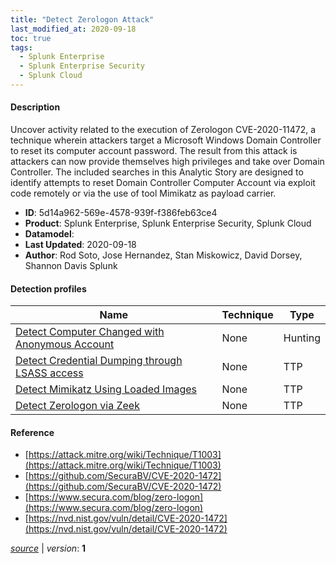 ```yaml
---
title: "Detect Zerologon Attack"
last_modified_at: 2020-09-18
toc: true
tags:
  - Splunk Enterprise
  - Splunk Enterprise Security
  - Splunk Cloud
---
```


#### Description

Uncover activity related to the execution of Zerologon CVE-2020-11472, a technique wherein attackers target a Microsoft Windows Domain Controller to reset its computer account password. The result from this attack is attackers can now provide themselves high privileges and take over Domain Controller. The included searches in this Analytic Story are designed to identify attempts to reset Domain Controller Computer Account via exploit code remotely or via the use of tool Mimikatz as payload carrier.

- **ID**: 5d14a962-569e-4578-939f-f386feb63ce4
- **Product**: Splunk Enterprise, Splunk Enterprise Security, Splunk Cloud
- **Datamodel**: 
- **Last Updated**: 2020-09-18
- **Author**: Rod Soto, Jose Hernandez, Stan Miskowicz, David Dorsey, Shannon Davis Splunk

#### Detection profiles

| Name        | Technique   | Type         |
| ----------- | ----------- |--------------|
| [Detect Computer Changed with Anonymous Account](/endpoint/detect_computer_changed_with_anonymous_account/) | None | Hunting |
| [Detect Credential Dumping through LSASS access](/endpoint/detect_credential_dumping_through_lsass_access/) | None | TTP |
| [Detect Mimikatz Using Loaded Images](/endpoint/detect_mimikatz_using_loaded_images/) | None | TTP |
| [Detect Zerologon via Zeek](/network/detect_zerologon_via_zeek/) | None | TTP |

#### Reference

* [https://attack.mitre.org/wiki/Technique/T1003](https://attack.mitre.org/wiki/Technique/T1003)
* [https://github.com/SecuraBV/CVE-2020-1472](https://github.com/SecuraBV/CVE-2020-1472)
* [https://www.secura.com/blog/zero-logon](https://www.secura.com/blog/zero-logon)
* [https://nvd.nist.gov/vuln/detail/CVE-2020-1472](https://nvd.nist.gov/vuln/detail/CVE-2020-1472)



[_source_](https://github.com/splunk/security_content/tree/develop/stories/detect_zerologon_attack.yml) | _version_: **1**